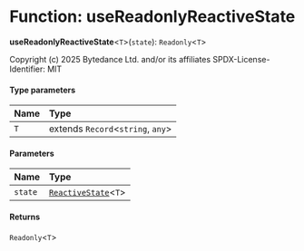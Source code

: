 # Function: useReadonlyReactiveState

**useReadonlyReactiveState**<`T`>(`state`): `Readonly`<`T`>

Copyright (c) 2025 Bytedance Ltd. and/or its affiliates
SPDX-License-Identifier: MIT

#### Type parameters

| Name | Type |
| :------ | :------ |
| `T` | extends `Record`<`string`, `any`> |

#### Parameters

| Name | Type |
| :------ | :------ |
| `state` | [`ReactiveState`](/en/auto-docs/editor/classes/ReactiveState.md)<`T`> |

#### Returns

`Readonly`<`T`>
